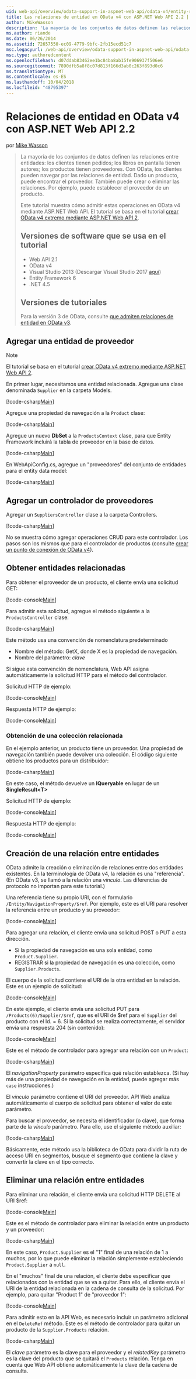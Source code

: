 ```yaml
---
uid: web-api/overview/odata-support-in-aspnet-web-api/odata-v4/entity-relations-in-odata-v4
title: Las relaciones de entidad en OData v4 con ASP.NET Web API 2.2 | Microsoft Docs
author: MikeWasson
description: 'La mayoría de los conjuntos de datos definen las relaciones entre entidades: los clientes tienen pedidos; los libros en pantalla tienen autores; los productos tienen proveedores. Uso de OData, los clientes pueden navegar a través de...'
ms.author: riande
ms.date: 06/26/2014
ms.assetid: 72657550-ec09-4779-9bfc-2fb15ecd51c7
msc.legacyurl: /web-api/overview/odata-support-in-aspnet-web-api/odata-v4/entity-relations-in-odata-v4
msc.type: authoredcontent
ms.openlocfilehash: d07ddab83462ee1bc84ba8ab15fe906937f506e6
ms.sourcegitcommit: 7890dfb5a8f8c07d813f166d3ab0c263f893d0c6
ms.translationtype: MT
ms.contentlocale: es-ES
ms.lasthandoff: 10/04/2018
ms.locfileid: "48795397"
---
```

<a name="entity-relations-in-odata-v4-using-aspnet-web-api-22"></a>Relaciones de entidad en OData v4 con ASP.NET Web API 2.2
====================
por [Mike Wasson](https://github.com/MikeWasson)

> La mayoría de los conjuntos de datos definen las relaciones entre entidades: los clientes tienen pedidos; los libros en pantalla tienen autores; los productos tienen proveedores. Con OData, los clientes pueden navegar por las relaciones de entidad. Dado un producto, puede encontrar el proveedor. También puede crear o eliminar las relaciones. Por ejemplo, puede establecer el proveedor de un producto.
>
> Este tutorial muestra cómo admitir estas operaciones en OData v4 mediante ASP.NET Web API. El tutorial se basa en el tutorial [crear OData v4 extremo mediante ASP.NET Web API 2](create-an-odata-v4-endpoint.md).
>
> ## <a name="software-versions-used-in-the-tutorial"></a>Versiones de software que se usa en el tutorial
>
> - Web API 2.1
> - OData v4
> - Visual Studio 2013 (Descargar Visual Studio 2017 [aquí](https://visualstudio.microsoft.com/downloads/?utm_medium=microsoft&utm_source=docs.microsoft.com&utm_campaign=button+cta&utm_content=download+vs2017))
> - Entity Framework 6
> - .NET 4.5
>
> ## <a name="tutorial-versions"></a>Versiones de tutoriales
>
> Para la versión 3 de OData, consulte [que admiten relaciones de entidad en OData v3](https://asp.net/web-api/overview/odata-support-in-aspnet-web-api/odata-v3/working-with-entity-relations).

## <a name="add-a-supplier-entity"></a>Agregar una entidad de proveedor

> [!NOTE]
> El tutorial se basa en el tutorial [crear OData v4 extremo mediante ASP.NET Web API 2](create-an-odata-v4-endpoint.md).

En primer lugar, necesitamos una entidad relacionada. Agregue una clase denominada `Supplier` en la carpeta Models.

[!code-csharp[Main](entity-relations-in-odata-v4/samples/sample1.cs)]

Agregue una propiedad de navegación a la `Product` clase:

[!code-csharp[Main](entity-relations-in-odata-v4/samples/sample2.cs?highlight=13-15)]

Agregue un nuevo **DbSet** a la `ProductsContext` clase, para que Entity Framework incluirá la tabla de proveedor en la base de datos.

[!code-csharp[Main](entity-relations-in-odata-v4/samples/sample3.cs?highlight=10)]

En WebApiConfig.cs, agregue un &quot;proveedores&quot; del conjunto de entidades para el entity data model:

[!code-csharp[Main](entity-relations-in-odata-v4/samples/sample4.cs?highlight=6)]

## <a name="add-a-suppliers-controller"></a>Agregar un controlador de proveedores

Agregar un `SuppliersController` clase a la carpeta Controllers.

[!code-csharp[Main](entity-relations-in-odata-v4/samples/sample5.cs)]

No se muestra cómo agregar operaciones CRUD para este controlador. Los pasos son los mismos que para el controlador de productos (consulte [crear un punto de conexión de OData v4](create-an-odata-v4-endpoint.md)).

## <a name="getting-related-entities"></a>Obtener entidades relacionadas

Para obtener el proveedor de un producto, el cliente envía una solicitud GET:

[!code-console[Main](entity-relations-in-odata-v4/samples/sample6.cmd)]

Para admitir esta solicitud, agregue el método siguiente a la `ProductsController` clase:

[!code-csharp[Main](entity-relations-in-odata-v4/samples/sample7.cs)]

Este método usa una convención de nomenclatura predeterminado

- Nombre del método: GetX, donde X es la propiedad de navegación.
- Nombre del parámetro: *clave*

Si sigue esta convención de nomenclatura, Web API asigna automáticamente la solicitud HTTP para el método del controlador.

Solicitud HTTP de ejemplo:

[!code-console[Main](entity-relations-in-odata-v4/samples/sample8.cmd)]

Respuesta HTTP de ejemplo:

[!code-console[Main](entity-relations-in-odata-v4/samples/sample9.cmd)]

### <a name="getting-a-related-collection"></a>Obtención de una colección relacionada

En el ejemplo anterior, un producto tiene un proveedor. Una propiedad de navegación también puede devolver una colección. El código siguiente obtiene los productos para un distribuidor:

[!code-csharp[Main](entity-relations-in-odata-v4/samples/sample10.cs)]

En este caso, el método devuelve un **IQueryable** en lugar de un **SingleResult&lt;T&gt;**

Solicitud HTTP de ejemplo:

[!code-console[Main](entity-relations-in-odata-v4/samples/sample11.cmd)]

Respuesta HTTP de ejemplo:

[!code-console[Main](entity-relations-in-odata-v4/samples/sample12.cmd)]

## <a name="creating-a-relationship-between-entities"></a>Creación de una relación entre entidades

OData admite la creación o eliminación de relaciones entre dos entidades existentes. En la terminología de OData v4, la relación es una &quot;referencia&quot;. (En OData v3, se llamó a la relación una *vínculo*. Las diferencias de protocolo no importan para este tutorial.)

Una referencia tiene su propio URI, con el formulario `/Entity/NavigationProperty/$ref`. Por ejemplo, este es el URI para resolver la referencia entre un producto y su proveedor:

[!code-console[Main](entity-relations-in-odata-v4/samples/sample13.cmd)]

Para agregar una relación, el cliente envía una solicitud POST o PUT a esta dirección.

- Si la propiedad de navegación es una sola entidad, como `Product.Supplier`.
- REGISTRAR si la propiedad de navegación es una colección, como `Supplier.Products`.

El cuerpo de la solicitud contiene el URI de la otra entidad en la relación. Este es un ejemplo de solicitud:

[!code-console[Main](entity-relations-in-odata-v4/samples/sample14.cmd)]

En este ejemplo, el cliente envía una solicitud PUT para `/Products(6)/Supplier/$ref`, que es el URI de $ref para el `Supplier` del producto con el Id. = 6. Si la solicitud se realiza correctamente, el servidor envía una respuesta 204 (sin contenido):

[!code-console[Main](entity-relations-in-odata-v4/samples/sample15.cmd)]

Este es el método de controlador para agregar una relación con un `Product`:

[!code-csharp[Main](entity-relations-in-odata-v4/samples/sample16.cs)]

El *navigationProperty* parámetro especifica qué relación establezca. (Si hay más de una propiedad de navegación en la entidad, puede agregar más `case` instrucciones.)

El *vínculo* parámetro contiene el URI del proveedor. API Web analiza automáticamente el cuerpo de solicitud para obtener el valor de este parámetro.

Para buscar el proveedor, se necesita el identificador (o clave), que forma parte de la *vínculo* parámetro. Para ello, use el siguiente método auxiliar:

[!code-csharp[Main](entity-relations-in-odata-v4/samples/sample17.cs)]

Básicamente, este método usa la biblioteca de OData para dividir la ruta de acceso URI en segmentos, busque el segmento que contiene la clave y convertir la clave en el tipo correcto.

## <a name="deleting-a-relationship-between-entities"></a>Eliminar una relación entre entidades

Para eliminar una relación, el cliente envía una solicitud HTTP DELETE al URI $ref:

[!code-console[Main](entity-relations-in-odata-v4/samples/sample18.cmd)]

Este es el método de controlador para eliminar la relación entre un producto y un proveedor:

[!code-csharp[Main](entity-relations-in-odata-v4/samples/sample19.cs)]

En este caso, `Product.Supplier` es el &quot;1&quot; final de una relación de 1 a muchos, por lo que puede eliminar la relación simplemente estableciendo `Product.Supplier` a `null`.

En el &quot;muchos&quot; final de una relación, el cliente debe especificar que relacionados con la entidad que se va a quitar. Para ello, el cliente envía el URI de la entidad relacionada en la cadena de consulta de la solicitud. Por ejemplo, para quitar "Product 1" de "proveedor 1":

[!code-console[Main](entity-relations-in-odata-v4/samples/sample20.cmd?highlight=1)]

Para admitir esto en la API Web, es necesario incluir un parámetro adicional en el `DeleteRef` método. Este es el método de controlador para quitar un producto de la `Supplier.Products` relación.

[!code-csharp[Main](entity-relations-in-odata-v4/samples/sample21.cs)]

El *clave* parámetro es la clave para el proveedor y el *relatedKey* parámetro es la clave del producto que se quitará el `Products` relación. Tenga en cuenta que Web API obtiene automáticamente la clave de la cadena de consulta.
